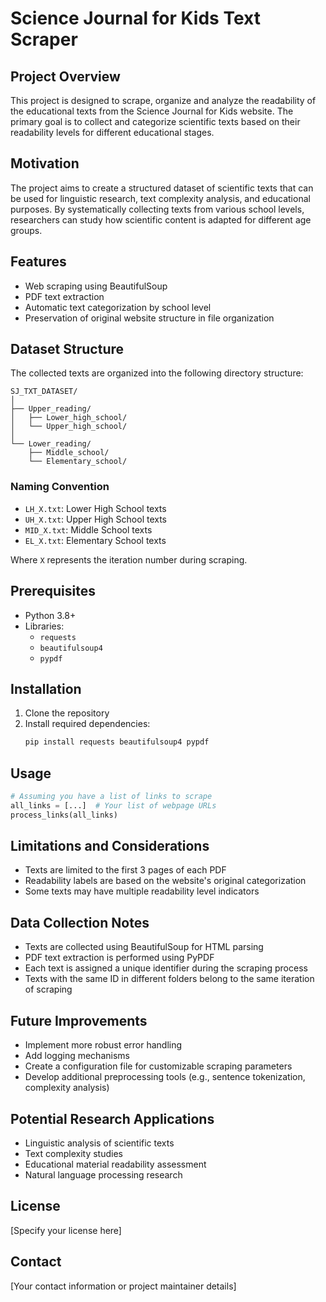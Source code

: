# Science Journal for Kids Text Scraper

## Project Overview

This project is designed to scrape, organize and analyze the readability of the educational texts from the Science Journal for Kids website. The primary goal is to collect and categorize scientific texts based on their readability levels for different educational stages.

## Motivation

The project aims to create a structured dataset of scientific texts that can be used for linguistic research, text complexity analysis, and educational purposes. By systematically collecting texts from various school levels, researchers can study how scientific content is adapted for different age groups.

## Features

- Web scraping using BeautifulSoup
- PDF text extraction
- Automatic text categorization by school level
- Preservation of original website structure in file organization

## Dataset Structure

The collected texts are organized into the following directory structure:
```
SJ_TXT_DATASET/
│
├── Upper_reading/
│   ├── Lower_high_school/
│   └── Upper_high_school/
│
└── Lower_reading/
    ├── Middle_school/
    └── Elementary_school/
```

### Naming Convention
- `LH_X.txt`: Lower High School texts
- `UH_X.txt`: Upper High School texts
- `MID_X.txt`: Middle School texts
- `EL_X.txt`: Elementary School texts

Where `X` represents the iteration number during scraping.

## Prerequisites

- Python 3.8+
- Libraries:
  - `requests`
  - `beautifulsoup4`
  - `pypdf`

## Installation

1. Clone the repository
2. Install required dependencies:
   ```bash
   pip install requests beautifulsoup4 pypdf
   ```

## Usage

```python
# Assuming you have a list of links to scrape
all_links = [...]  # Your list of webpage URLs
process_links(all_links)
```

## Limitations and Considerations

- Texts are limited to the first 3 pages of each PDF
- Readability labels are based on the website's original categorization
- Some texts may have multiple readability level indicators

## Data Collection Notes

- Texts are collected using BeautifulSoup for HTML parsing
- PDF text extraction is performed using PyPDF
- Each text is assigned a unique identifier during the scraping process
- Texts with the same ID in different folders belong to the same iteration of scraping

## Future Improvements

- Implement more robust error handling
- Add logging mechanisms
- Create a configuration file for customizable scraping parameters
- Develop additional preprocessing tools (e.g., sentence tokenization, complexity analysis)

## Potential Research Applications

- Linguistic analysis of scientific texts
- Text complexity studies
- Educational material readability assessment
- Natural language processing research

## License

[Specify your license here]

## Contact

[Your contact information or project maintainer details]
